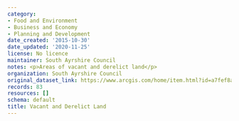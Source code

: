 ```yaml
---
category:
- Food and Environment
- Business and Economy
- Planning and Development
date_created: '2015-10-30'
date_updated: '2020-11-25'
license: No licence
maintainer: South Ayrshire Council
notes: <p>Areas of vacant and derelict land</p>
organization: South Ayrshire Council
original_dataset_link: https://www.arcgis.com/home/item.html?id=a7fef8a46e4c49d497c2718ef40f80bb
records: 83
resources: []
schema: default
title: Vacant and Derelict Land
---
```

